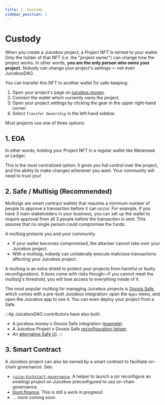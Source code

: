 ```yaml
---
title: 1. Custody
sidebar_position: 1
---
```


# Custody

When you create a Juicebox project, a *Project NFT* is minted to your wallet.
Only the holder of that NFT (i.e. the "project owner") can change how the project works.
In other words, **you are the only person who owns your project.**
Nobody can change your project's settings — not even JuiceboxDAO.

You can transfer this NFT to another wallet for safe-keeping:

1. Open your project's page on [juicebox.money](https://juicebox.money).
2. Connect the wallet which currently owns the project.
3. Open your project settings by clicking the gear in the upper right-hand corner.
4. Select `Transfer Ownership` in the left-hand sidebar.

Most projects use one of three options:

## 1. EOA

In other words, holding your Project NFT in a regular wallet like Metamask or Ledger.

This is the most centralized option: it gives you full control over the project, and the ability to make changes whenever you want. Your community will need to trust you!

## 2. Safe / Multisig (Recommended)

Multisigs are smart contract wallets that requires a minimum number of people to approve a transaction before it can occur. For example, if you have 3 main stakeholders in your business, you can set up the wallet to require approval from all 3 people before the transaction is sent. This assures that no single person could compromise the funds.

A multisig protects you and your community.

- If your wallet becomes compromised, the attacker cannot take over your Juicebox project.
- With a multisig, nobody can unilaterally execute malicious transactions affecting your Juicebox project.

A multisig is an extra shield to protect your projects from harmful or faulty reconfigurations. It does come with risks though—if you cannot meet the multisig's threshold, you will lose access to everything inside of it.

The most popular multisig for managing Juicebox projects is [Gnosis Safe](https://safe.global/), which comes with a pre-built Juicebox integration: open the `Apps` menu, and open the Juicebox app to use it. You can even deploy your project from a Safe.

:::tip
JuiceboxDAO contributors have also built:

- A juicebox.money x Gnosis Safe integration ([example](https://juicebox.money/@juicebox/safe)).
- A Juicebox Project x Gnosis Safe [reconfiguration helper](https://juicetool.xyz/juicebox).
- An [alternative Safe UI](https://juicetool.xyz/safe/0xAF28bcB48C40dBC86f52D459A6562F658fc94B1e).
:::

## 3. Smart Contract

A Juicebox project can also be owned by a smart contract to facilitate on-chain governance. See:

- [`juice-kickstart-governance`](https://github.com/xBA5ED/juice-kickstart-governance). A helper to launch a (or reconfigure an existing) project on Juicebox preconfigured to use on-chain governance.
- [blunt.finance](https://blunt.finance/). This is still a work in progress!
- ... more coming soon
